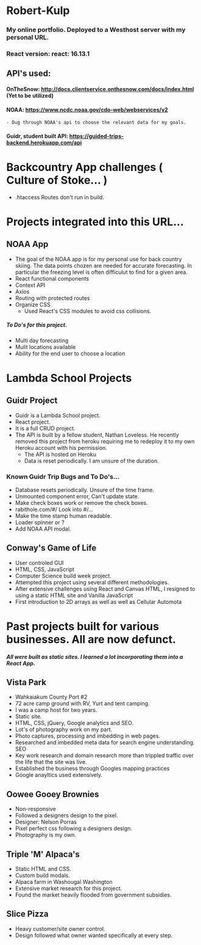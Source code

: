 # Robert-Kulp 
### My online portfolio. Deployed to a Westhost server with my personal URL.
### React version: react: 16.13.1

## API's used: 
#### OnTheSnow: http://docs.clientservice.onthesnow.com/docs/index.html (Yet to be utilized)
#### NOAA: https://www.ncdc.noaa.gov/cdo-web/webservices/v2
	- Dug through NOAA's api to choose the relevant data for my goals.
#### Guidr, student built API: https://guided-trips-backend.herokuapp.com/api

# Backcountry App challenges ( Culture of Stoke... )
-	.htaccess Routes don't run in build. 


# Projects integrated into this URL...
## NOAA App
- The goal of the NOAA app is for my personal use for back country skiing. The data points chozen are needed for accurate forecasting. In particular the freezing level is often difficulut to find for a given area. 
- React functional components
- Context API
- Axios
- Routing with protected routes
-	Organize CSS
	-	Used React's CSS modules to avoid css collisions.
##### To Do's for this project.
-	Multi day forecasting
-	Mulit locations available
-	Ability for the end user to choose a location


# Lambda School Projects
## Guidr Project
- Guidr is a Lambda School project. 
- React project.
- It is a full CRUD project. 
- The API is built by a fellow student, Nathan Loveless. He recently removed this project from heroku requiring me to redeploy it to my own Heroku account with his permission. 
	- The API is hosted on Heroku
	- Data is reset periodically. I am unsure of the duration.

### Known Guidr Trip Bugs and To Do's...
- Database resets periodically. Unsure of the time frame. 
- Unmounted component error, Can't update state. 
- Make check boxes work or remove the check boxes.
- rabithole.com/#/ Look into #/...
- Make the time stamp human readable. 
- Loader spinner or ? 
- Add NOAA API modal. 


## Conway's Game of Life
-	User controled GUI
-	HTML, CSS, JavaScript
-	Computer Science build week project.
-	Attempted this project using several different methodologies. 
-	After extensive challenges using React and Canvas HTML, I resigned to using a static HTML site and Vanilla JavaScript
-	First introduction to 2D arrays as well as well as Cellular Automota


# Past projects built for various businesses. All are now defunct. 
##### All were built as static sites. I learned a lot incorporating them into a React App. 
## Vista Park
- Wahkaiakum County Port #2
- 72 acre camp ground with RV, Yurt and tent camping.
- I was a camp host for two years.
- Static site.
-	HTML, CSS, jQuery, Google analytics and SEO.
-	Lot's of photography work on my part. 
-	Photo captures, processing and imbedding in web pages.
-	Researched and imbedded meta data for search engine understanding. SEO
-	Key work research and domain research more than trippled traffic over the life that the site was live. 
-	Established the business through Googles mapping practices
-	Google anayltics used extensively.


## Oowee Gooey Brownies
-	Non-responsive
-	Followed a designers design to the pixel. 
-	Designer: Nelson Porras
-	Pixel perfect css following a designers design. 
-	Photography is my own. 


## Triple 'M' Alpaca's
-	Static HTML and CSS. 
-	Custom build modals. 
-	Alpaca farm in Washougal Washington
-	Extensive market research for this project. 
-	Found the market heavily flooded from government subsidies. 


## Slice Pizza
-	Heavy customer/site owner control.
-	Design followed what owner wanted specifically at every step. 



